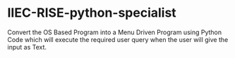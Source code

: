 # IIEC-RISE-python-specialist
Convert the OS Based Program into a Menu Driven Program using Python Code which will execute the required user query when the user will give the input as Text.
